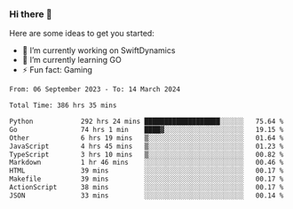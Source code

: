 ### Hi there 👋

Here are some ideas to get you started:

- 🔭 I’m currently working on SwiftDynamics
- 🌱 I’m currently learning GO
-  ⚡ Fun fact: Gaming
  
  <!--
- 👯 I’m looking to collaborate on ...
- 🤔 I’m looking for help with ...
- 💬 Ask me about ...
- 📫 How to reach me: ...
- 😄 Pronouns: ...
-->

<!--START_SECTION:waka-->

```txt
From: 06 September 2023 - To: 14 March 2024

Total Time: 386 hrs 35 mins

Python            292 hrs 24 mins ███████████████████░░░░░░   75.64 %
Go                74 hrs 1 min    ████▓░░░░░░░░░░░░░░░░░░░░   19.15 %
Other             6 hrs 19 mins   ▒░░░░░░░░░░░░░░░░░░░░░░░░   01.64 %
JavaScript        4 hrs 45 mins   ▒░░░░░░░░░░░░░░░░░░░░░░░░   01.23 %
TypeScript        3 hrs 10 mins   ▒░░░░░░░░░░░░░░░░░░░░░░░░   00.82 %
Markdown          1 hr 46 mins    ░░░░░░░░░░░░░░░░░░░░░░░░░   00.46 %
HTML              39 mins         ░░░░░░░░░░░░░░░░░░░░░░░░░   00.17 %
Makefile          39 mins         ░░░░░░░░░░░░░░░░░░░░░░░░░   00.17 %
ActionScript      38 mins         ░░░░░░░░░░░░░░░░░░░░░░░░░   00.17 %
JSON              33 mins         ░░░░░░░░░░░░░░░░░░░░░░░░░   00.14 %
```

<!--END_SECTION:waka-->
